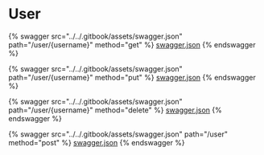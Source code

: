 # User

{% swagger src="../../.gitbook/assets/swagger.json" path="/user/{username}" method="get" %}
[swagger.json](../../.gitbook/assets/swagger.json)
{% endswagger %}

{% swagger src="../../.gitbook/assets/swagger.json" path="/user/{username}" method="put" %}
[swagger.json](../../.gitbook/assets/swagger.json)
{% endswagger %}

{% swagger src="../../.gitbook/assets/swagger.json" path="/user/{username}" method="delete" %}
[swagger.json](../../.gitbook/assets/swagger.json)
{% endswagger %}

{% swagger src="../../.gitbook/assets/swagger.json" path="/user" method="post" %}
[swagger.json](../../.gitbook/assets/swagger.json)
{% endswagger %}
